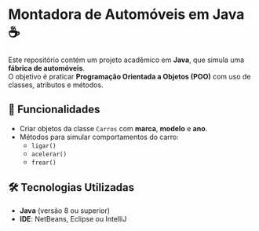# Montadora de Automóveis em Java ☕️

Este repositório contém um projeto acadêmico em **Java**, que simula uma **fábrica de automóveis**.  
O objetivo é praticar **Programação Orientada a Objetos (POO)** com uso de classes, atributos e métodos.

## 🚗 Funcionalidades
- Criar objetos da classe `Carros` com **marca**, **modelo** e **ano**.
- Métodos para simular comportamentos do carro:
  - `ligar()`
  - `acelerar()`
  - `frear()`

## 🛠️ Tecnologias Utilizadas
- **Java** (versão 8 ou superior)
- **IDE**: NetBeans, Eclipse ou IntelliJ
